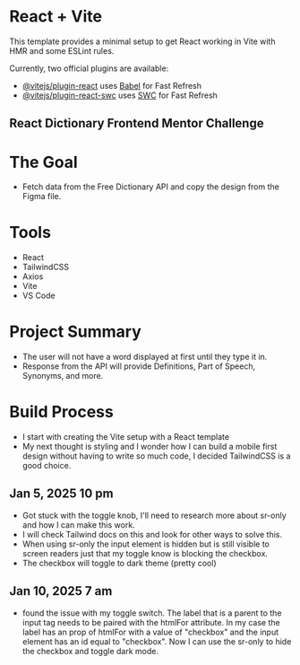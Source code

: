 # React + Vite

This template provides a minimal setup to get React working in Vite with HMR and some ESLint rules.

Currently, two official plugins are available:

- [@vitejs/plugin-react](https://github.com/vitejs/vite-plugin-react/blob/main/packages/plugin-react/README.md) uses [Babel](https://babeljs.io/) for Fast Refresh
- [@vitejs/plugin-react-swc](https://github.com/vitejs/vite-plugin-react-swc) uses [SWC](https://swc.rs/) for Fast Refresh


## React Dictionary Frontend Mentor Challenge

# The Goal
- Fetch data from the Free Dictionary API and copy the design from the Figma file. 


# Tools
- React
- TailwindCSS 
- Axios 
- Vite
- VS Code

# Project Summary
- The user will not have a word displayed at first until they type it in. 
- Response from the API will provide Definitions, Part of Speech, Synonyms, and more. 


# Build Process
- I start with creating the Vite setup with a React template
- My next thought is styling and I wonder how I can build a mobile first design without having to write so much code, I decided TailwindCSS is a good choice. 

## Jan 5, 2025 10 pm

- Got stuck with the toggle knob, I'll need to research more about sr-only and how I can make this work. 
- I will check Tailwind docs on this and look for other ways to solve this. 
- When using sr-only the input element is hidden but is still visible to screen readers just that my toggle know is blocking the checkbox. 
- The checkbox will toggle to dark theme (pretty cool)

## Jan 10, 2025 7 am 

- found the issue with my toggle switch. The label that is a parent to the input tag needs to be paired with the htmlFor attribute. In my case the label has an prop of htmlFor with a value of "checkbox" and the input element has an id equal to "checkbox". Now I can use the sr-only to hide the checkbox and toggle dark mode. 